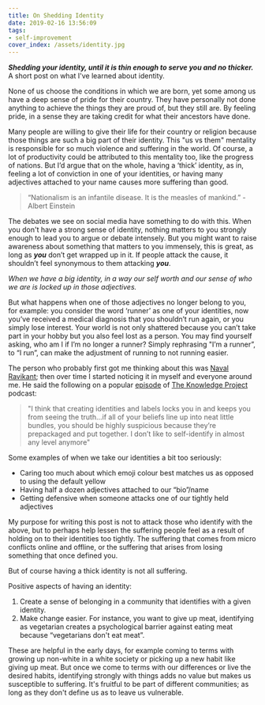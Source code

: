 ```yaml
---
title: On Shedding Identity
date: 2019-02-16 13:56:09
tags:
- self-improvement
cover_index: /assets/identity.jpg
---
```


__*Shedding your identity, until it is thin enough to serve you and no thicker.*__ A short post on what I've learned about identity.

None of us choose the conditions in which we are born, yet some among us have a deep sense of pride for their country. They have personally not done anything to achieve the things they are proud of, but they still are. By feeling pride, in a sense they are taking credit for what their ancestors have done.

Many people are willing to give their life for their country or religion because those things are such a big part of their identity. This "us vs them" mentality is responsible for so much violence and suffering in the world. Of course, a lot of productivity could be attributed to this mentality too, like the progress of nations. But I’d argue that on the whole, having a ‘thick’ identity, as in, feeling a lot of conviction in one of your identities, or having many adjectives attached to your name causes more suffering than good.

> “Nationalism is an infantile disease. It is the measles of mankind.” - Albert Einstein

The debates we see on social media have something to do with this. When you don't have a strong sense of identity, nothing matters to you strongly enough to lead you to argue or debate intensely. But you might want to raise awareness about something that matters to you immensely, this is great, as long as __*you*__ don’t get wrapped up in it. If people attack the cause, it shouldn’t feel synonymous to them attacking __*you*__.

*When we have a big identity, in a way our self worth and our sense of who we are is locked up in those adjectives.*

But what happens when one of those adjectives no longer belong to you, for example: you consider the word ‘runner’ as one of your identities, now you’ve received a medical diagnosis that you shouldn’t run again, or you simply lose interest. Your world is not only shattered because you can’t take part in your hobby but you also feel lost as a person. You may find yourself asking, who am I if I’m no longer a runner? Simply rephrasing "I’m a runner”, to “I run”, can make the adjustment of running to not running easier.

The person who probably first got me thinking about this was [Naval Ravikant](https://twitter.com/naval); then over time I started noticing it in myself and everyone around me. He said the following on a popular [episode](https://fs.blog/naval-ravikant/) of [The Knowledge Project](https://fs.blog/the-knowledge-project/) podcast:
> "I think that creating identities and labels locks you in and keeps you from seeing the truth...if all of your beliefs line up into neat little bundles, you should be highly suspicious because they’re prepackaged and put together. I don’t like to self-identify in almost any level anymore"


Some examples of when we take our identities a bit too seriously:
- Caring too much about which emoji colour best matches us as opposed to using the default yellow
- Having half a dozen adjectives attached to our “bio”/name
- Getting defensive when someone attacks one of our tightly held adjectives

My purpose for writing this post is not to attack those who identify with the above, but to perhaps help lessen the suffering people feel as a result of holding on to their identities too tightly. The suffering that comes from micro conflicts online and offline, or the suffering that arises from losing something that once defined you.

But of course having a thick identity is not all suffering.

Positive aspects of having an identity:
1. Create a sense of belonging in a community that identifies with a given identity.
2. Make change easier. For instance, you want to give up meat, identifying as vegetarian creates a psychological barrier against eating meat because “vegetarians don't eat meat”.

These are helpful in the early days, for example coming to terms with growing up non-white in a white society or picking up a new habit like giving up meat. But once we come to terms with our differences or live the desired habits, identifying strongly with things adds no value but makes us susceptible to suffering. It's fruitful to be part of different communities; as long as they don't define us as to leave us vulnerable.
